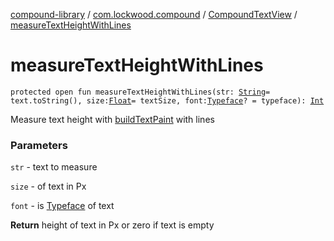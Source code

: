 [compound-library](../../index.md) / [com.lockwood.compound](../index.md) / [CompoundTextView](index.md) / [measureTextHeightWithLines](./measure-text-height-with-lines.md)

# measureTextHeightWithLines

`protected open fun measureTextHeightWithLines(str: `[`String`](https://kotlinlang.org/api/latest/jvm/stdlib/kotlin/-string/index.html)` = text.toString(), size: `[`Float`](https://kotlinlang.org/api/latest/jvm/stdlib/kotlin/-float/index.html)` = textSize, font: `[`Typeface`](https://developer.android.com/reference/android/graphics/Typeface.html)`? = typeface): `[`Int`](https://kotlinlang.org/api/latest/jvm/stdlib/kotlin/-int/index.html)

Measure text height with [buildTextPaint](build-text-paint.md) with lines

### Parameters

`str` - text to measure

`size` - of text in Px

`font` - is [Typeface](https://developer.android.com/reference/android/graphics/Typeface.html) of text

**Return**
height of text in Px or zero if text is empty

